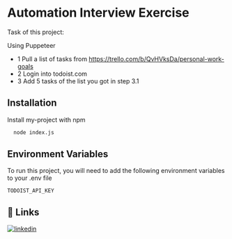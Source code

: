 
# Automation Interview Exercise

Task of this project:

Using Puppeteer
- 1 Pull a list of tasks from https://trello.com/b/QvHVksDa/personal-work-goals
- 2 Login into todoist.com
- 3 Add 5 tasks of the list you got in step 3.1


## Installation

Install my-project with npm

```bash
  node index.js
```
    
## Environment Variables

To run this project, you will need to add the following environment variables to your .env file

`TODOIST_API_KEY`

## 🔗 Links

[![linkedin](https://img.shields.io/badge/linkedin-0A66C2?style=for-the-badge&logo=linkedin&logoColor=white)](https://www.linkedin.com/in/erick-fcm)


